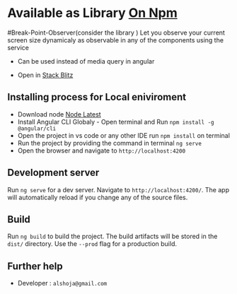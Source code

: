 

# Available as Library [On Npm](https://www.npmjs.com/package/@alshoja/break-point-observer)

#Break-Point-Observer(consider the library )
Let you observe your current screen size dynamicaly as observable in any of the components using the service
* Can be used instead of media query in angular 

* Open in [Stack Blitz](https://owaingnqw.github.stackblitz.io)

## Installing process for Local eniviroment

* Download node [Node Latest](https://nodejs.org/en/)
* Install Angular CLI Globaly - Open terminal and Run `npm install -g @angular/cli`
* Open the project in vs code or any other IDE  run `npm install` on terminal
* Run the project by providing the command in terminal `ng serve`  
* Open the browser and navigate to `http://localhost:4200`

## Development server

Run `ng serve` for a dev server. Navigate to `http://localhost:4200/`. The app will automatically reload if you change any of the source files.

## Build

Run `ng build` to build the project. The build artifacts will be stored in the `dist/` directory. Use the `--prod` flag for a production build.



## Further help

- Developer : `alshoja@gmail.com`
